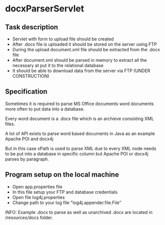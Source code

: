 # docxParserServlet

## Task description
* Servlet with form to upload file should be created
* After .docx file is uploaded it should be stored on the server using FTP
* During the upload document.xml file should be extracted from the .docx file
* After document.xml should be parsed in memory to extract all the necessary at put it to the relational database
* It should be able to download data from the server via FTP (UNDER CONSTRUCTION)

## Specification
Sometimes it is required to parse MS Office documents word documents more often to put data into a database.

Every word document is a .docx file which is an archieve consisting XML files.

A lot of API exists to parse word based documents in Java as an example Apache POI and docx4j

But in this case xPath is used to parse XML due to every XML node needs to be put into a database in specific column but Apache POI or docx4j parses by paragraph.

## Program setup on the local machine
* Open app.properties file
* In this file setup your FTP and database credentials
* Open file log4j.properties
* Change path to your log file "log4j.appender.file.File"

INFO: Example .docx to parse as well as unarchived .docx are located in /resources/docs folder.